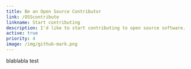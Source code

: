 ```yaml
---
title: Be an Open Source Contributor
link: /OSScontribute
linkname: Start contributing
description: I'd like to start contributing to open source software.
active: true
priority: 4
image: /img/github-mark.png
---
```

blablabla test